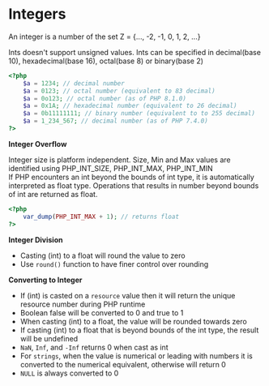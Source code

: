 
# Integers  

An integer is a number of the set Z = {..., -2, -1, 0, 1, 2, ...}  

Ints doesn't support unsigned values. Ints can be specified in decimal(base 10), hexadecimal(base 16), octal(base 8) or binary(base 2)  

```php
<?php
    $a = 1234; // decimal number
    $a = 0123; // octal number (equivalent to 83 decimal)
    $a = 0o123; // octal number (as of PHP 8.1.0)
    $a = 0x1A; // hexadecimal number (equivalent to 26 decimal)
    $a = 0b11111111; // binary number (equivalent to to 255 decimal)
    $a = 1_234_567; // decimal number (as of PHP 7.4.0)
?>
```  

**Integer Overflow**  

Integer size is platform independent. Size, Min and Max values are identified using PHP_INT_SIZE, PHP_INT_MAX, PHP_INT_MIN  
If PHP encounters an int beyond the bounds of int type, it is automatically interpreted as float type. Operations that results in number beyond bounds of int are returned as float.  

```php
<?php
    var_dump(PHP_INT_MAX + 1); // returns float
?>
```  

**Integer Division**
- Casting (int) to a float will round the value to zero
- Use `round()` function to have finer control over rounding

**Converting to Integer**
- If (int) is casted on a `resource` value then it will return the unique resource number during PHP runtime
- Boolean false will be converted to 0 and true to 1
- When casting (int) to a float, the value will be rounded towards zero
- If casting (int) to a float that is beyond bounds of the int type, the result will be undefined
- `NaN`, `Inf`, and `-Inf` returns 0 when cast as int
- For `strings`, when the value is numerical or leading with numbers it is converted to the numerical equivalent, otherwise will return 0
- `NULL` is always converted to 0


